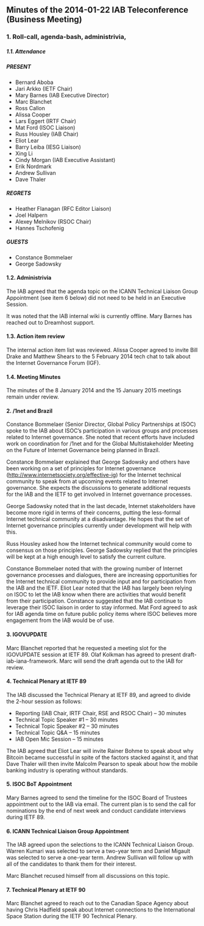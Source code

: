 
Minutes of the 2014-01-22 IAB Teleconference (Business Meeting)
---------------------------------------------------------------


### 1. Roll-call, agenda-bash, administrivia,


##### 1.1. Attendance


##### PRESENT


* Bernard Aboba
* Jari Arkko (IETF Chair)
* Mary Barnes (IAB Executive Director)
* Marc Blanchet
* Ross Callon
* Alissa Cooper
* Lars Eggert (IRTF Chair)
* Mat Ford (ISOC Liaison)
* Russ Housley (IAB Chair)
* Eliot Lear
* Barry Leiba (IESG Liaison)
* Xing Li
* Cindy Morgan (IAB Executive Assistant)
* Erik Nordmark
* Andrew Sullivan
* Dave Thaler


##### REGRETS


* Heather Flanagan (RFC Editor Liaison)
* Joel Halpern
* Alexey Melnikov (RSOC Chair)
* Hannes Tschofenig


##### GUESTS


* Constance Bommelaer
* George Sadowsky


#### 1.2. Administrivia


The IAB agreed that the agenda topic on the ICANN Technical Liaison Group Appointment (see item 6 below) did not need to be held in an Executive Session.


It was noted that the IAB internal wiki is currently offline. Mary Barnes has reached out to Dreamhost support.


#### 1.3. Action item review


The internal action item list was reviewed. Alissa Cooper agreed to invite Bill Drake and Matthew Shears to the 5 February 2014 tech chat to talk about the Internet Governance Forum (IGF).


#### 1.4. Meeting Minutes


The minutes of the 8 January 2014 and the 15 January 2015 meetings remain under review.


#### 2. /1net and Brazil


Constance Bommelaer (Senior Director, Global Policy Partnerships at ISOC) spoke to the IAB about ISOC’s participation in various groups and processes related to Internet governance. She noted that recent efforts have included work on coordination for /1net and for the Global Multistakeholder Meeting on the Future of Internet Governance being planned in Brazil.


Constance Bommelaer explained that George Sadowsky and others have been working on a set of principles for Internet governance (<http://www.internetsociety.org/effective-ig>) for the Internet technical community to speak from at upcoming events related to Internet governance. She expects the discussions to generate additional requests for the IAB and the IETF to get involved in Internet governance processes.


George Sadowsky noted that in the last decade, Internet stakeholders have become more rigid in terms of their concerns, putting the less-formal Internet technical community at a disadvantage. He hopes that the set of Internet governance principles currently under development will help with this.


Russ Housley asked how the Internet technical community would come to consensus on those principles. George Sadowsky replied that the principles will be kept at a high enough level to satisfy the current culture.


Constance Bommelaer noted that with the growing number of Internet governance processes and dialogues, there are increasing opportunities for the Internet technical community to provide input and for participation from the IAB and the IETF. Eliot Lear noted that the IAB has largely been relying on ISOC to let the IAB know when there are activities that would benefit from their participation. Constance suggested that the IAB continue to leverage their ISOC liaison in order to stay informed. Mat Ford agreed to ask for IAB agenda time on future public policy items where ISOC believes more engagement from the IAB would be of use.


#### 3. IGOVUPDATE


Marc Blanchet reported that he requested a meeting slot for the IGOVUPDATE session at IETF 89. Olaf Kolkman has agreed to present draft-iab-iana-framework. Marc will send the draft agenda out to the IAB for review.


#### 4. Technical Plenary at IETF 89


The IAB discussed the Technical Plenary at IETF 89, and agreed to divide the 2-hour session as follows:


* Reporting (IAB Chair, IRTF Chair, RSE and RSOC Chair) – 30 minutes
* Technical Topic Speaker #1 – 30 minutes
* Technical Topic Speaker #2 – 30 minutes
* Technical Topic Q&A – 15 minutes
* IAB Open Mic Session – 15 minutes


The IAB agreed that Eliot Lear will invite Rainer Bohme to speak about why Bitcoin became successful in spite of the factors stacked against it, and that Dave Thaler will then invite Malcolm Pearson to speak about how the mobile banking industry is operating without standards.


#### 5. ISOC BoT Appointment


Mary Barnes agreed to send the timeline for the ISOC Board of Trustees appointment out to the IAB via email. The current plan is to send the call for nominations by the end of next week and conduct candidate interviews during IETF 89.


#### 6. ICANN Technical Liaison Group Appointment


The IAB agreed upon the selections to the ICANN Technical Liaison Group. Warren Kumari was selected to serve a two-year term and Daniel Migault was selected to serve a one-year term. Andrew Sullivan will follow up with all of the candidates to thank them for their interest.


Marc Blanchet recused himself from all discussions on this topic.


#### 7. Technical Plenary at IETF 90


Marc Blanchet agreed to reach out to the Canadian Space Agency about having Chris Hadfield speak about Internet connections to the International Space Station during the IETF 90 Technical Plenary.


